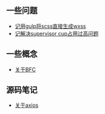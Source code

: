 
## 一些问题

* [记用gulp将scss直接生成wxss](./pages/sass-gulp-wxss.md)
* [记解决supervisor cup占用过高问题](./pages/supervisor-cup-high.md)


## 一些概念

* [关于BFC](https://segmentfault.com/a/1190000003807397)

## 源码笔记

* [关于axios](./pages/axios-source-code-read.md)